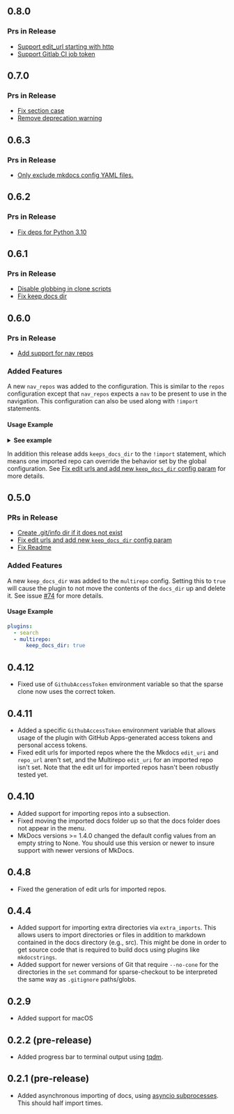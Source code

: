 ## 0.8.0

### Prs in Release

- [Support edit_url starting with http](https://github.com/jdoiro3/mkdocs-multirepo-plugin/pull/120)
- [Support Gitlab CI job token](https://github.com/jdoiro3/mkdocs-multirepo-plugin/pull/145)

## 0.7.0

### Prs in Release

- [Fix section case](https://github.com/jdoiro3/mkdocs-multirepo-plugin/pull/124)
- [Remove deprecation warning](https://github.com/jdoiro3/mkdocs-multirepo-plugin/pull/131)

## 0.6.3

### Prs in Release

- [Only exclude mkdocs config YAML files.](https://github.com/jdoiro3/mkdocs-multirepo-plugin/pull/117)

## 0.6.2

### Prs in Release

- [Fix deps for Python 3.10](https://github.com/jdoiro3/mkdocs-multirepo-plugin/pull/104)

## 0.6.1

### Prs in Release

- [Disable globbing in clone scripts](https://github.com/jdoiro3/mkdocs-multirepo-plugin/pull/86)
- [Fix keep docs dir](https://github.com/jdoiro3/mkdocs-multirepo-plugin/pull/89)

## 0.6.0

### Prs in Release

- [Add support for nav repos](https://github.com/jdoiro3/mkdocs-multirepo-plugin/pull/80)

### Added Features

A new `nav_repos` was added to the configuration. This is similar to the `repos` configuration except that `nav_repos`
expects a `nav` to be present to use in the navigation. This configuration can also be used along with `!import` statements.

#### Usage Example

<details><summary><b>See example</b></summary>

  ```yaml
  plugins:
    - search
    - multirepo:
        # (optional) tells multirepo to cleanup the temporary directory after site is built.
        cleanup: false
        nav_repos:
          - name: backstage
            import_url: https://github.com/backstage/backstage
            # forward slash is needed in '/README.md' so that only the README.md in the root
            # directory is imported and not all README.md files.
            imports: [
              docs/publishing.md, docs/integrations/index.md, /README.md,
              # asset files needed
              docs/assets/*
              ]
          - name: fast-api
            import_url: https://github.com/tiangolo/fastapi
            imports: [docs/en/docs/index.md]

  nav:
    - Backstage:
        - Home: backstage/README.md
        - Integration: backstage/docs/integrations/index.md
        - Publishing: backstage/docs/publishing.md
    - FastAPI: fast-api/docs/en/docs/index.md
    # you can still use the !import statement
    - MkdocStrings: '!import https://github.com/mkdocstrings/mkdocstrings'
  ```

</details>

In addition this release adds `keeps_docs_dir` to the `!import` statement, which means one imported repo can override the behavior set by the global configuration. See [Fix edit urls and add new `keep_docs_dir` config param](https://github.com/jdoiro3/mkdocs-multirepo-plugin/pull/75) for more details.

## 0.5.0

### PRs in Release

- [Create .git/info dir if it does not exist](https://github.com/jdoiro3/mkdocs-multirepo-plugin/pull/59)
- [Fix edit urls and add new `keep_docs_dir` config param](https://github.com/jdoiro3/mkdocs-multirepo-plugin/pull/75)
- [Fix Readme](https://github.com/jdoiro3/mkdocs-multirepo-plugin/pull/77)

### Added Features

A new `keep_docs_dir` was added to the `multirepo` config. Setting this to `true` will cause the plugin to not move the contents of the `docs_dir` up and delete it. See issue [#74](https://github.com/jdoiro3/mkdocs-multirepo-plugin/issues/74) for more details.

#### Usage Example

```yaml
plugins:
  - search
  - multirepo:
      keep_docs_dir: true
```

## 0.4.12

- Fixed use of `GithubAccessToken` environment variable so that the sparse clone now uses the correct token.

## 0.4.11

- Added a specific `GithubAccessToken` environment variable that allows usage of the plugin with GitHub Apps-generated access tokens and personal access tokens.
- Fixed edit urls for imported repos where the the Mkdocs `edit_uri` and `repo_url` aren't set, and the Multirepo `edit_uri` for an imported repo isn't set. Note that the edit url for imported repos hasn't been robustly tested yet.

## 0.4.10

- Added support for importing repos into a subsection.
- Fixed moving the imported docs folder up so that the docs folder does not appear in the menu.
- MkDocs versions  >= 1.4.0 changed the default config values from an empty string to None. You should use this version or newer to insure support with newer versions of MkDocs.

## 0.4.8

- Fixed the generation of edit urls for imported repos.

## 0.4.4

- Added support for importing extra directories via `extra_imports`. This allows users to import directories or files in addition to markdown contained in the docs directory (e.g., src). This might be done in order to get source code that is required to build docs using plugins like `mkdocstrings`.
- Added support for newer versions of Git that require `--no-cone` for the directories in the `set` command for sparse-checkout to be interpreted the same way as `.gitignore` paths/globs.

## 0.2.9

- Added support for macOS

## 0.2.2 (pre-release)

- Added progress bar to terminal output using [tqdm](https://github.com/tqdm/tqdm).

## 0.2.1 (pre-release)

- Added asynchronous importing of docs, using [asyncio subprocesses](https://docs.python.org/3/library/asyncio-subprocess.html#asyncio.asyncio.subprocess.Process). This should half import times.
